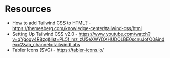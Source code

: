# Resources

- How to add Tailwind CSS to HTML? - https://themesberg.com/knowledge-center/tailwind-css/html
- Setting Up Tailwind CSS v2.0 - https://www.youtube.com/watch?v=qYgogv4R8zg&list=PL5f_mz_zU5eXWYDXHUDOLBE0scnuJofO0&index=2&ab_channel=TailwindLabs
- Tabler Icons (SVG) - https://tabler-icons.io/
